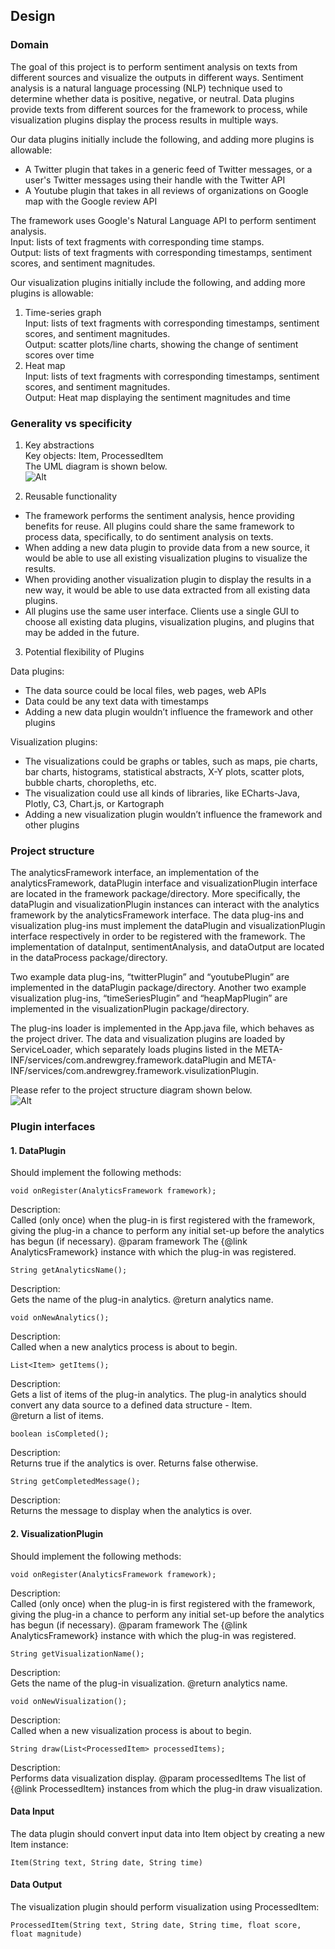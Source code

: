 ## Design ##
### Domain ###
The goal of this project is to perform sentiment analysis on texts from different sources and visualize the outputs in different ways. Sentiment analysis is a natural language processing (NLP) technique used to determine whether data is positive, negative, or neutral. Data plugins provide texts from different sources for the framework to process, while visualization plugins display the process results in multiple ways.   
  
Our data plugins initially include the following, and adding more plugins is allowable:  
* A Twitter plugin that takes in a generic feed of Twitter messages, or a user's Twitter messages using their handle with the Twitter API
* A Youtube plugin that takes in all reviews of  organizations on Google map with the Google review API

The framework uses Google's Natural Language API to perform sentiment analysis.  
Input: lists of text fragments with corresponding time stamps.  
Output: lists of text fragments with corresponding timestamps, sentiment scores, and sentiment magnitudes.  
  
Our visualization plugins initially include the following, and adding more plugins is allowable:
1. Time-series graph  
Input:  lists of text fragments with corresponding timestamps, sentiment scores, and sentiment magnitudes.  
Output: scatter plots/line charts, showing the change of sentiment scores over time  
2. Heat map  
Input:  lists of text fragments with corresponding timestamps, sentiment scores, and sentiment magnitudes.  
Output: Heat map displaying the sentiment magnitudes and time   
  
### Generality vs specificity ### 
1. Key abstractions   
Key objects: Item, ProcessedItem  
The UML diagram is shown below.  
![Alt](./pic/UML-updated.png)
  
2. Reusable functionality  
* The framework performs the sentiment analysis, hence providing benefits for reuse. All plugins could share the same framework to process data, specifically, to do sentiment analysis on texts. 
* When adding a new data plugin to provide data from a new source, it would be able to use all existing visualization plugins to visualize the results. 
* When providing another visualization plugin to display the results in a new way, it would be able to use data extracted from all existing data plugins. 
* All plugins use the same user interface. Clients use a single GUI to choose all existing data plugins, visualization plugins, and plugins that may be added in the future.
  
3. Potential flexibility of Plugins
   
Data plugins:  
* The data source could be local files, web pages, web APIs
* Data could be any text data with timestamps 
* Adding a new data plugin wouldn’t influence the framework and other plugins
  
Visualization plugins:  
* The visualizations could be graphs or tables, such as maps, pie charts, bar charts, histograms, statistical abstracts, X-Y plots, scatter plots, bubble charts, choropleths, etc. 
* The visualization could use all kinds of libraries, like ECharts-Java, Plotly, C3, Chart.js, or Kartograph 
* Adding a new visualization plugin wouldn’t influence the framework and other plugins

### Project structure ###
The analyticsFramework interface, an implementation of the analyticsFramework, dataPlugin interface and visualizationPlugin interface are located in the framework package/directory. More specifically, the dataPlugin and visualizationPlugin instances can interact with the analytics framework by the analyticsFramework interface. The data plug-ins and visualization plug-ins must implement the dataPlugin and visualizationPlugin interface respectively in order to be registered with the framework. The implementation of dataInput, sentimentAnalysis, and dataOutput are located in the dataProcess package/directory.  
  
Two example data plug-ins, “twitterPlugin” and “youtubePlugin” are implemented in the dataPlugin package/directory. Another two example visualization plug-ins, “timeSeriesPlugin” and “heapMapPlugin” are implemented in the visualizationPlugin package/directory.  
  
The plug-ins loader is implemented in the App.java file, which behaves as the project driver. The data and visualization plugins are loaded by ServiceLoader, which separately loads plugins listed in the META-INF/services/com.andrewgrey.framework.dataPlugin and META-INF/services/com.andrewgrey.framework.visulizationPlugin.  
  
Please refer to the project structure diagram shown below.  
![Alt](./pic/project_structure-updated.jpeg)

### Plugin interfaces ###
#### 1. DataPlugin ####
Should implement the following methods:

```
void onRegister(AnalyticsFramework framework);
```
Description:   
Called (only once) when the plug-in is first registered with the
framework, giving the plug-in a chance to perform any initial set-up
before the analytics has begun (if necessary).
@param framework The {@link AnalyticsFramework} instance with which the
plug-in was registered.

```
String getAnalyticsName();
```
Description:    
Gets the name of the plug-in analytics. @return analytics name.

```
void onNewAnalytics();
```
Description:    
Called when a new analytics process is about to begin.

```
List<Item> getItems();
```
Description:    
Gets a list of items of the plug-in analytics. The plug-in analytics should convert any data source to
a defined data structure - Item.   
@return a list of items.

```
boolean isCompleted();
```
Description:    
Returns true if the analytics is over. Returns false otherwise.

```
String getCompletedMessage();
```
Description:    
Returns the message to display when the analytics is over.

#### 2. VisualizationPlugin ####
Should implement the following methods:

```
void onRegister(AnalyticsFramework framework);
```
Description:    
Called (only once) when the plug-in is first registered with the framework, giving the plug-in a chance to perform any initial set-up
before the analytics has begun (if necessary). @param framework The {@link AnalyticsFramework} instance with which the
plug-in was registered.

```
String getVisualizationName();
```
Description:    
Gets the name of the plug-in visualization. @return analytics name.

```
void onNewVisualization();
```
Description:    
Called when a new visualization process is about to begin.

```
String draw(List<ProcessedItem> processedItems);
```
Description:    
Performs data visualization display. @param processedItems The list of {@link ProcessedItem} instances from which the plug-in draw visualization.


#### Data Input ####
The data plugin should convert input data into Item object by creating a new Item instance:
```
Item(String text, String date, String time)
```

#### Data Output ####
The visualization plugin should perform visualization using ProcessedItem:
```
ProcessedItem(String text, String date, String time, float score, float magnitude)
```
  




